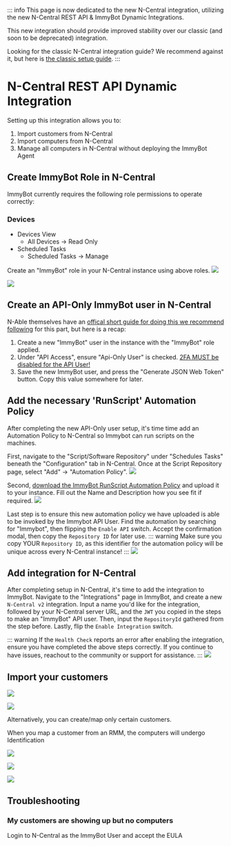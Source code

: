 ::: info
This page is now dedicated to the new N-Central integration, utilizing the new N-Central REST API & ImmyBot Dynamic Integrations.

This new integration should provide improved stability over our classic (and soon to be deprecated) integration.

Looking for the classic N-Central integration guide?
We recommend against it, but here is [the classic setup guide](/old-ncentral-integration-setup.html).
:::
# N-Central REST API Dynamic Integration

Setting up this integration allows you to:
1. Import customers from N-Central
2. Import computers from N-Central
3. Manage all computers in N-Central without deploying the ImmyBot Agent

## Create ImmyBot Role in N-Central

ImmyBot currently requires the following role permissions to operate correctly:

### Devices
- Devices View
  - All Devices -> Read Only
- Scheduled Tasks
  - Scheduled Tasks -> Manage

Create an "ImmyBot" role in your N-Central instance using above roles.
![](./.vitepress/images/ncentraldocs/add_userrole_guide_1.png)

![](./.vitepress/images/ncentraldocs/new_add_user_guide_1.png)


## Create an API-Only ImmyBot user in N-Central

N-Able themselves have an [offical short guide for doing this we recommend following](https://documentation.n-able.com/N-central/userguide/Content/User_Management/Role%20Based%20Permissions/role_based_permissions_create_APIuser.htm) for this part, but here is a recap:

1. Create a new "ImmyBot" user in the instance with the "ImmyBot" role applied.
2. Under "API Access", ensure "Api-Only User" is checked. <u>2FA MUST be disabled for the API User!</u>
3. Save the new ImmyBot user, and press the "Generate JSON Web Token" button. Copy this value somewhere for later.


## Add the necessary 'RunScript' Automation Policy

After completing the new API-Only user setup, it's time time add an Automation Policy to N-Central so Immybot can
run scripts on the machines.

First, navigate to the "Script/Software Repository" under "Schedules Tasks" beneath the "Configuration" tab in N-Central.
Once at the Script Repository page, select "Add" -> "Automation Policy".
![](./.vitepress/images/ncentraldocs/add_automation_policy_1.png)

Second, [download the ImmyBot RunScript Automation Policy](./public/ImmyBotRunScript.amp) and upload it to your instance. Fill out the Name and Description how you see fit if required.
![](./.vitepress/images/ncentraldocs/add_automation_policy_2.png)

Last step is to ensure this new automation policy we have uploaded is able to be invoked by the Immybot API User.
Find the automation by searching for "Immybot", then flipping the `Enable API` switch. Accept the confirmation modal, then copy the `Repository ID` for later use.
::: warning Make sure you copy YOUR `Repository ID`, as this identifier for the automation policy will be unique across every N-Central instance!
:::
![](./.vitepress/images/ncentraldocs/add_automation_policy_3.png)

## Add integration for N-Central

After completing setup in N-Central, it's time to add the integration to ImmyBot.
Navigate to the "Integrations" page in ImmyBot, and create a new `N-Central v2` integration.
Input a name you'd like for the integration, followed by your N-Central server URL, and the `JWT` you copied in the steps to make an "ImmyBot" API user.
Then, input the `RepositoryId` gathered from the step before.
Lastly, flip the `Enable Integration` switch.

::: warning If the `Health Check` reports an error after enabling the integration, ensure you have completed the above steps correctly. If you continue to have issues, reachout to the community or support for assistance.
:::
![](./.vitepress/images/ncentraldocs/add_integration_guide_new_1.png)

## Import your customers

![](./.vitepress/images/2021-03-23-18-57-19.png)

![](./.vitepress/images/2021-03-23-19-01-36.png)

Alternatively, you can create/map only certain customers.

When you map a customer from an RMM, the computers will undergo Identification

![](./.vitepress/images/2021-03-23-19-03-33.png)

![](./.vitepress/images/2021-03-23-19-06-55.png)

![](./.vitepress/images/2021-03-23-19-08-30.png)

## Troubleshooting

### My customers are showing up but no computers
Login to N-Central as the ImmyBot User and accept the EULA
